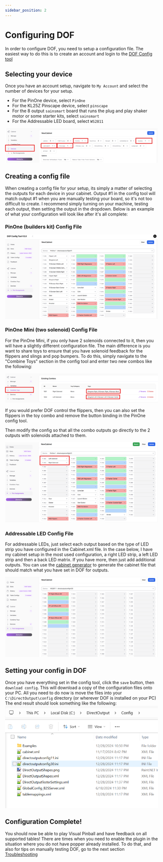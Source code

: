 ```yaml
---
sidebar_position: 2
---
```


# Configuring DOF

In order to configure DOF, you need to setup a configuration file. The easiest way to do this is to create an account and login to the [DOF Config tool](http://configtool.vpuniverse.com/login.php) 

## Selecting your device
Once you have an account setup, navigate to ```My Account``` and select the number of devices for your setup.
 - For the PinOne device, select ```PinOne```
 - For the KL25Z Pinscape device, select ```pinscape```
 - For the 8 output ```sainsmart``` board that runs the plug and play shaker motor or some starter kits, select ```sainsmart```
 - For the Addressable LED board, select ```WS2811```
 
![image](./img/DOF-config-1.png)

## Creating a config file

When creating a config file for your setup, its simply a matter of selecting the outputs for each device in your cabinet. Output #1 in the config tool will match output #1 when you are manually testing your board, so it's not too difficult to create. I recommend simply turning on your machine, testing each output, then setting the output in the dropdown. Below is an example of what your configuration will look like after it's all complete:

### PinOne (builders kit) Config File
![image](./img/DOF-config-4.png)

### PinOne Mini (two solenoid) Config File

For the PinOne Mini, if you only have 2 solenoids connected to it, then you will have a slightly different configuration file. The main difference is you want to share toys to ensure that you have solenoid feedback for the flippers and slings and pop bumpers. To do this, simply navigate to the "Combine Toys" section in the config tool and enter two new combos like the following:

![image](./img/DOF-config-5.png)

If you would prefer DOF control the flippers, then you can also set the flippers in the toy combo and remove the button binding in the PinOne config tool.

Then modify the config so that all the combo outputs go directly to the 2 outputs with solenoids attached to them.

![image](./img/DOF-config-6.png)

### Addressable LED Config File

For addressable LEDs, just select each output based on the type of LED strip you have configured in the Cabinet.xml file. In the case below, I have my cabinet setup in the most used configuration, a right LED strip, a left LED strip and then a back LED matrix. If you have more, then just add additional outputs. You can use the [cabinet generator](../AddressableLED/cabinetGenerator) to generate the cabinet file that should match what you have set in DOF for outputs.

![image](./img/DOF-config-7.png)

## Setting your config in DOF

Once you have everything set in the config tool, click the ```save``` button, then ```download config```. This will download a copy of the configuration files onto your PC. All you need to do now is move the files into your ```C:\DirectOutput\config``` directory (or wherever DOF is installed on your PC) The end result should look something like the following:
![image](./img/DOF-config-3.png)


## Configuration Complete!

You should now be able to play Visual Pinball and have feedback on all supported tables! There are times when you need to enable the plugin in the situation where you do not have popper already installed. To do that, and also for tips on manually testing DOF, go to the next section [Troubleshooting](./troubleshooting)